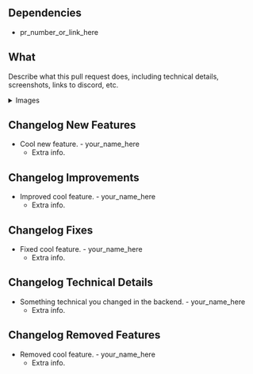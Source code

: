 <!-- remove all unused parts 

The title of your PR should be descriptive and concise. It should be in the format of `Type: Description`. For example, `Feature: Add new command` or `Fix: Bug in command`. If there are multiple types of changes these can be separated by a plus. For example, `Feature + Fix: Add new command and fix bug in command`.
Commonly used labels are Improvement, Backend, Feature and Fix.

## PR Reviews

When your PR is marked as ready for review, some of our maintainers will look through your code to make sure everything is good to go. In order to do this, they may request some changes you will need to do, **or fix smaller stuff (like merge conflicts) for you**. If a maintainer has reviewed your PR, make sure to **pull any of their changes** into your local project before doing more work on your code. Having maintainers fix small stuff for you helps us speed up the process of merging your PR, so if some of your systems warrant further care, be sure to let us know (preferably with a code comment).

Make sure to only mark your PR as "Ready to review" when it is. If you still want to do major changes, you can keep a draft PR open until then.

-->

## Dependencies
- pr_number_or_link_here

## What
Describe what this pull request does, including technical details, screenshots, links to discord, etc.

<details>
<summary>Images</summary>

<!-- drop images here -->

</details>

## Changelog New Features
+ Cool new feature. - your_name_here
    * Extra info.

## Changelog Improvements
+ Improved cool feature. - your_name_here
    * Extra info.

## Changelog Fixes
+ Fixed cool feature. - your_name_here
    * Extra info.

## Changelog Technical Details
+ Something technical you changed in the backend. - your_name_here
    * Extra info.

## Changelog Removed Features
+ Removed cool feature. - your_name_here
    * Extra info.

